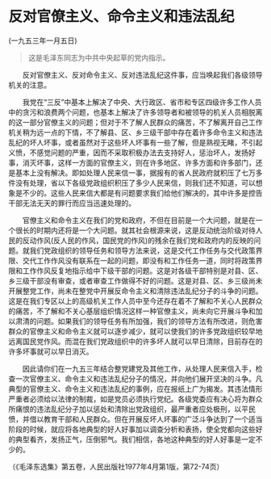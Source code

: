 # 反对官僚主义、命令主义和违法乱纪  
(一九五三年一月五日)  
  
> 这是毛泽东同志为中共中央起草的党内指示。   
  
　　反对官僚主义、反对命令主义、反对违法乱纪这件事，应当唤起我们各级领导机关的注意。   
  
　　我党在“三反”中基本上解决了中央、大行政区、省市和专区四级许多工作人员中的贪污和浪费两个问题，也基本上解决了许多领导者和被领导的机关人员相脱离的这一部分官僚主义的问题；但对于不了解人民群众的痛苦，不了解离开自己工作机关稍为远一点的下情，不了解县、区、乡三级干部中存在着许多命令主义和违法乱纪的坏人坏事，或者虽然对于这些坏人坏事有一些了解，但是熟视无睹，不引起义愤，不感觉问题的严重，因而不采取积极办法去支持好人，惩治坏人，发扬好事，消灭坏事，这样一方面的官僚主义，则在许多地区、许多方面和许多部门，还是基本上没有解决。即如处理人民来信一事，据报有的省人民政府就积压了七万多件没有处理，省以下各级党政组织积压了多少人民来信，则我们还不知道，可以想象是不少的。这些人民来信大都是有问题要求我们给他们解决的，其中许多是控告干部无法无天的罪行而应当迅速处理的。   
  
　　官僚主义和命令主义在我们的党和政府，不但在目前是一个大问题，就是在一个很长的时期内还将是一个大问题。就其社会根源来说，这是反动统治阶级对待人民的反动作风(反人民的作风，国民党的作风)的残余在我们党和政府内的反映的问题。就我们党政组织的领导任务和领导方法来说，这是交代工作任务与交代政策界限、交代工作作风没有联系在一起的问题，即没有和工作任务一道，同时将政策界限和工作作风反复地指示给中下级干部的问题。这是对各级干部特别是对县、区、乡三级干部没有审查，或者审查工作做得不好的问题。这是对县、区、乡三级尚未开展整党工作，尚未在整党中开展反命令主义和清除违法乱纪分子的斗争的问题。这是在我们专区以上的高级机关工作人员中至今还存在着不了解和不关心人民群众的痛苦，不了解和不关心基层组织情况这样一种官僚主义，尚未向它开展斗争和加以肃清的问题。如果我们的领导任务有所加强，我们的领导方法有所改进，则危害群众的官僚主义和命令主义就可以逐步减少，就可以使我们的许多党政组织较早地远离国民党作风。而混在我们党政组织中的许多坏人就可以早日清除，目前存在的许多坏事就可以早日消灭。   
  
　　因此请你们在一九五三年结合整党建党及其他工作，从处理人民来信入手，检查一次官僚主义、命令主义和违法乱纪分子的情况，并向他们展开坚决的斗争。凡典型的官僚主义、命令主义和违法乱纪的事例，应在报纸上广为揭发。其违法情形严重者必须给以法律的制裁，如是党员必须执行党纪。各级党委应有决心将为群众所痛恨的违法乱纪分子加以惩处和清除出党政组织，最严重者应处极刑，以平民愤，并借以教育干部和人民群众。但在开展反坏人坏事的广泛斗争达到了一个适当阶段的时候，就应将各地典型的好人好事加以调查分析和表扬，使全党都向这些好的典型看齐，发扬正气，压倒邪气。我们相信，各地这种典型的好人好事是一定不少的。   
  
（《毛泽东选集》第五卷，人民出版社1977年4月第1版，第72-74页）   
  
  
   
  
　　   
  
  